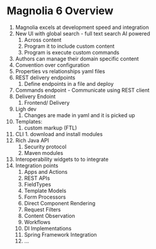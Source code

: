 # Magnolia 6 Overview #
1. Magnolia excels at development speed and integration
2. New UI with global search - full text search AI powered
	1. Across content
	2. Program it to include custom content
	3. Program is execute custom commands
3. Authors can manage their domain specific content
4. Convention over configuration
5. Properties vs relationships yaml files
6. REST delivery endpoints
	1. Define endpoints in a file and deploy
7. Commands endpoint - Communicate using REST client
8. Delivery Endoint
	1. Frontend/ Delivery
9. Ligh dev
	1. Changes are made in yaml and it is picked up
10. Templates:
	1. custom markup (FTL)
11. CLI
		1. download and install modules
12. Rich Java API
	1. Security protocol
	2. Maven modules
13. Interoperability widgets to to integrate
14. Integration points
	1. Apps and Actions
	2. REST APIs
	3. FieldTypes
	4. Template Models
	5. Form Processors
	6. Direct Component Rendering
	7. Request Filters
	8. Content Observation
	9. Workflows
	10. DI Implementations
	11. Spring Framework Integration
	12. ...